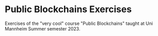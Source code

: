 # Public Blockchains Exercises

Exercises of the "very cool" course "Public Blockchains" taught at Uni Mannheim Summer semester 2023.

